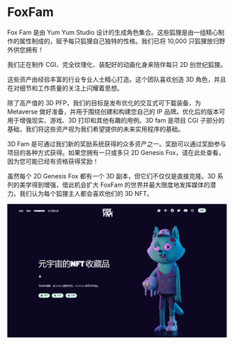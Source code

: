 # FoxFam

Fox Fam 是由 Yum Yum Studio 设计的生成角色集合。这些狐狸是由一组精心制作的属性制成的，赋予每只狐狸自己独特的性格。我们已将 10,000 只狐狸放归野外供您拥有！

我们正在制作 CGI、完全纹理化、装配好的动画化身来陪伴每只 2D 创世纪狐狸。

这些资产由经验丰富的行业专业人士精心打造。这个团队喜欢创造 3D 角色，并且在对细节和工作质量的关注上闪耀着思想。

除了高产值的 3D PFP，我们的目标是发布优化的交互式可下载装备，为 Metaverse 做好准备，并用于围绕创建和构建您自己的 IP 品牌。优化后的版本可用于增强现实、游戏、3D 打印和其他有趣的用例。3D fam 是项目 CGI 子部分的基础，我们将这些资产视为我们希望提供的未来实用程序的基础。

3D Fam 是可通过我们新的奖励系统获得的众多资产之一。奖励可以通过奖励参与项目的各种方式获得。如果您拥有一只或多只 2D Genesis Fox，请在此处查看，因为您可能已经有资格获得奖励！

虽然每个 2D Genesis Fox 都有一个 3D 副本，但它们不仅仅是直接克隆。3D 系列的美学得到增强，借此机会扩大 FoxFam 的世界并最大限度地发挥媒体的潜力。我们认为每个狐狸主人都会喜欢他们的 3D NFT。

![nft](01.png)
